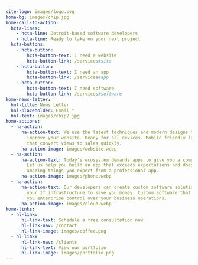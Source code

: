 ```yaml
---
site-logo: images/logo.svg
home-bg: images/chip.jpg
home-call-to-action:
  hcta-lines:
    - hcta-line: Detroit-based software developers
    - hcta-line: Ready to take on your next project
  hcta-buttons:
    - hcta-button:
        hcta-button-text: I need a website
        hcta-button-link: /services#site
    - hcta-button:
        hcta-button-text: I need an app
        hcta-button-link: /services#app
    - hcta-button:
        hcta-button-text: I need software
        hcta-button-link: /services#software
home-news-letter:
  hnl-title: News Letter
  hnl-placeholder: Email *
  hnl-text: images/chip2.jpg
home-actions:
  - ha-action:
      ha-action-text: We use the latest techniques and modern designs to build or
        improve your website. Ready for all devices. Mobile friendly layouts
        that convert views to sales quickly.
      ha-action-image: images/website.webp
  - ha-action:
      ha-action-text: Today's ecosystem demands apps to give you a competitive edge.
        Let us help you build an app that exceeds expectations and does the
        amazing things you expect from a professional app.
      ha-action-image: images/phone.webp
  - ha-action:
      ha-action-text: Our developers can create custom software solutions allowing
        your IT infrastructure to save you money. Custom software that will give
        you enterprise control over your business operations.
      ha-action-image: images/cloud.webp
home-links:
  - hl-link:
      hl-link-text: Schedule a free consultation now
      hl-link-nav: /contact
      hl-link-image: images/coffee.png
  - hl-link:
      hl-link-nav: /clients
      hl-link-text: View our portfolio
      hl-link-image: images/portfolio.png
---
```

